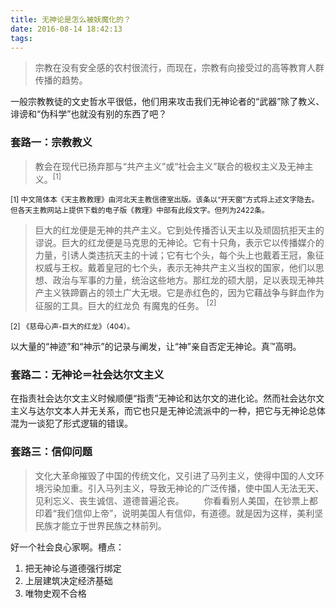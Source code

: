 ```yaml
---
title: 无神论是怎么被妖魔化的？
date: 2016-08-14 18:42:13
tags: 
---
```

> 宗教在没有安全感的农村很流行，而现在，宗教有向接受过的高等教育人群传播的趋势。

一般宗教教徒的文史哲水平很低，他们用来攻击我们无神论者的“武器”除了教义、诽谤和“伪科学”也就没有别的东西了吧？

<!-- more -->
### 套路一：宗教教义

> 教会在现代已扬弃那与“共产主义”或“社会主义”联合的极权主义及无神主义。<sup>[1]</sup>

<sub>[1] 中文简体本《天主教教理》由河北天主教信德室出版。该条以“开天窗”方式将上述文字隐去。但各天主教网站上提供下载的电子版《教理》中部有此段文字。但列为2422条。</sub>

> 巨大的红龙便是无神的共产主义。它到处传播否认天主以及顽固抗拒天主的谬说。巨大的红龙便是马克思的无神论。它有十只角，表示它以传播媒介的力量，引诱人类违抗天主的十诫；它有七个头，每个头上也戴着王冠，象征权威与王权。戴着皇冠的七个头，表示无神共产主义当权的国家，他们以思想、政治与军事的力量，统治这些地方。那红龙的硕大朋，足以表现无神共产主义铁蹄霸占的领土广大无垠。它是赤红色的，因为它藉战争与鲜血作为征服的工具。巨大的红龙负 有魔鬼的任务。 <sup>[2]</sup>

<sub>[2] 《慈母心声-巨大的红龙》（404）。</sub>

以大量的“神迹”和“神示”的记录与阐发，让“神”亲自否定无神论。真™高明。

### 套路二：无神论＝社会达尔文主义 ###

在指责社会达尔文主义时候顺便“指责”无神论和达尔文的进化论。然而社会达尔文主义与达尔文本人并无关系，而它也只是无神论流派中的一种，把它与无神论总体混为一谈犯了形式逻辑的错误。

### 套路三：信仰问题 ###

> 文化大革命摧毁了中国的传统文化，又引进了马列主义，使得中国的人文环境污染加重。引入马列主义，导致无神论的广泛传播，使中国人无法无天、见利忘义、丧生诚信、道德普遍沦丧。
> 　　你看看别人美国，在钞票上都印着“我们信仰上帝”，说明美国人有信仰，有道德。就是因为这样，美利坚民族才能立于世界民族之林前列。

好一个社会良心家啊。槽点：

1. 把无神论与道德强行绑定
2. 上层建筑决定经济基础
3. 唯物史观不合格
